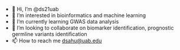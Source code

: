 - 👋 Hi, I’m @ds21uab
- 👀 I’m interested in bioinformatics and machine learning
- 🌱 I’m currently learning GWAS data analysis
- 💞️ I’m looking to collaborate on biomarker identification, prognostic germline variants identification
- 📫 How to reach me dsahu@uab.edu

<!---
ds21uab/ds21uab is a ✨ special ✨ repository because its `README.md` (this file) appears on your GitHub profile.
You can click the Preview link to take a look at your changes.
--->

